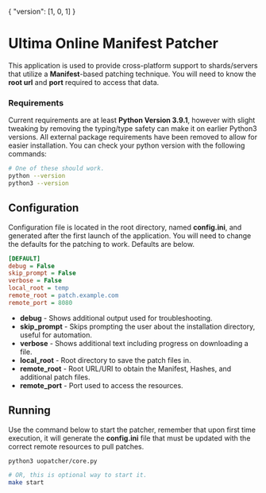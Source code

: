 { "version": [1, 0, 1] }

# Ultima Online Manifest Patcher

This application is used to provide cross-platform support to shards/servers that utilize a **Manifest**-based patching technique. You will need to know the **root url**  and **port** required to access that data. 


### Requirements

Current requirements are at least **Python Version 3.9.1**, however with slight tweaking by removing the typing/type safety can make it on earlier Python3 versions. All external package requirements have been removed to allow for easier installation. You can check your python version with the following commands:
```bash
# One of these should work.
python --version
python3 --version
```

## Configuration

Configuration file is located in the root directory, named **config.ini**, and generated after the first launch of the application. You will need to change the defaults for the patching to work. Defaults are below.
```ini
[DEFAULT]
debug = False
skip_prompt = False
verbose = False
local_root = temp
remote_root = patch.example.com
remote_port = 8080
```

- **debug** - Shows additional output used for troubleshooting.
- **skip_prompt** - Skips prompting the user about the installation directory, useful for automation.
- **verbose** - Shows additional text including progress on downloading a file.
- **local_root** - Root directory to save the patch files in.
- **remote_root** - Root URL/URI to obtain the Manifest, Hashes, and additional patch files.
- **remote_port** - Port used to access the resources. 

## Running

Use the command below to start the patcher, remember that upon first time execution, it will generate the **config.ini** file that must be updated with the correct remote resources to pull patches.
```bash
python3 uopatcher/core.py

# OR, this is optional way to start it.
make start
```
